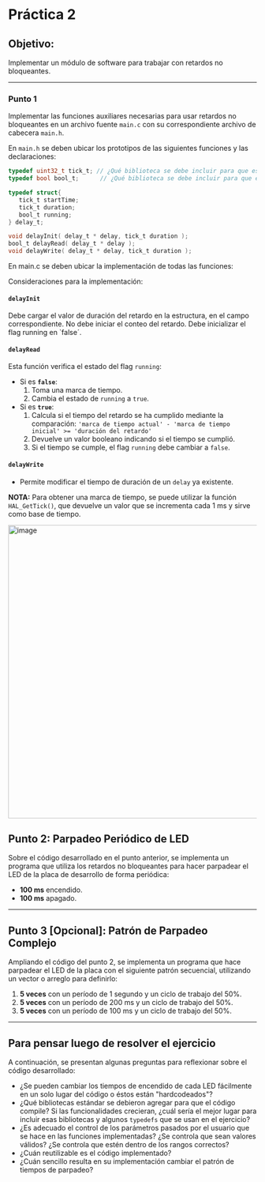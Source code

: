 # Práctica 2

## Objetivo:
Implementar un módulo de software para trabajar con retardos no bloqueantes.

---

### Punto 1

Implementar las funciones auxiliares necesarias para usar retardos no bloqueantes en un archivo fuente `main.c` con su correspondiente archivo de cabecera `main.h`.

En `main.h` se deben ubicar los prototipos de las siguientes funciones y las declaraciones:

```c
typedef uint32_t tick_t; // ¿Qué biblioteca se debe incluir para que esto compile?
typedef bool bool_t;	  // ¿Qué biblioteca se debe incluir para que esto compile?

typedef struct{
   tick_t startTime;
   tick_t duration;
   bool_t running;
} delay_t;

void delayInit( delay_t * delay, tick_t duration );
bool_t delayRead( delay_t * delay );
void delayWrite( delay_t * delay, tick_t duration );
```

En main.c se deben ubicar la implementación de todas las funciones:

Consideraciones para la implementación:

#### `delayInit`
Debe cargar el valor de duración del retardo en la estructura, en el campo correspondiente. No debe iniciar el conteo del retardo. Debe inicializar el flag running en `false´.

#### `delayRead`
Esta función verifica el estado del flag `running`:
- Si es **`false`**:
    1. Toma una marca de tiempo.
    2. Cambia el estado de `running` a `true`.
- Si es **`true`**:
    1. Calcula si el tiempo del retardo se ha cumplido mediante la comparación:
       `'marca de tiempo actual' - 'marca de tiempo inicial' >= 'duración del retardo'`
    2. Devuelve un valor booleano indicando si el tiempo se cumplió.
    3. Si el tiempo se cumple, el flag `running` debe cambiar a `false`.

#### `delayWrite`
- Permite modificar el tiempo de duración de un `delay` ya existente.

**NOTA:** Para obtener una marca de tiempo, se puede utilizar la función `HAL_GetTick()`, que devuelve un valor que se incrementa cada 1 ms y sirve como base de tiempo.

</div center>
<img width="940" height="594" alt="image" src="https://github.com/user-attachments/assets/6bee5fcd-f818-4e65-b2c6-6dd0005fd42e" />
</div>

## Punto 2: Parpadeo Periódico de LED

Sobre el código desarrollado en el punto anterior, se implementa un programa que utiliza los retardos no bloqueantes para hacer parpadear el LED de la placa de desarrollo de forma periódica:
- **100 ms** encendido.
- **100 ms** apagado.

---

## Punto 3 [Opcional]: Patrón de Parpadeo Complejo

Ampliando el código del punto 2, se implementa un programa que hace parpadear el LED de la placa con el siguiente patrón secuencial, utilizando un vector o arreglo para definirlo:

1.  **5 veces** con un período de 1 segundo y un ciclo de trabajo del 50%.
2.  **5 veces** con un período de 200 ms y un ciclo de trabajo del 50%.
3.  **5 veces** con un período de 100 ms y un ciclo de trabajo del 50%.

---

## Para pensar luego de resolver el ejercicio

A continuación, se presentan algunas preguntas para reflexionar sobre el código desarrollado:

-   ¿Se pueden cambiar los tiempos de encendido de cada LED fácilmente en un solo lugar del código o éstos están "hardcodeados"?
-   ¿Qué bibliotecas estándar se debieron agregar para que el código compile? Si las funcionalidades crecieran, ¿cuál sería el mejor lugar para incluir esas bibliotecas y algunos `typedefs` que se usan en el ejercicio?
-   ¿Es adecuado el control de los parámetros pasados por el usuario que se hace en las funciones implementadas? ¿Se controla que sean valores válidos? ¿Se controla que estén dentro de los rangos correctos?
-   ¿Cuán reutilizable es el código implementado?
-   ¿Cuán sencillo resulta en su implementación cambiar el patrón de tiempos de parpadeo?
